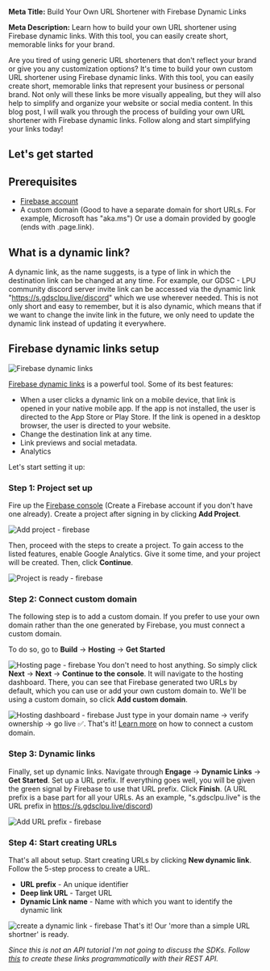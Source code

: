 **Meta Title:** Build Your Own URL Shortener with Firebase Dynamic Links

**Meta Description:** Learn how to build your own URL shortener using Firebase dynamic links. With this tool, you can easily create short, memorable links for your brand.

Are you tired of using generic URL shorteners that don't reflect your brand or give you any customization options? It's time to build your own custom URL shortener using Firebase dynamic links. With this tool, you can easily create short, memorable links that represent your business or personal brand. Not only will these links be more visually appealing, but they will also help to simplify and organize your website or social media content. In this blog post, I will walk you through the process of building your own URL shortener with Firebase dynamic links. Follow along and start simplifying your links today!

## Let's get started

## Prerequisites

- [Firebase account](https://firebase.google.com)
- A custom domain (Good to have a separate domain for short URLs. For example, Microsoft has "aka.ms") Or use a domain provided by google (ends with .page.link).

## What is a dynamic link?

A dynamic link, as the name suggests, is a type of link in which the destination link can be changed at any time. For example, our GDSC - LPU community discord server invite link can be accessed via the dynamic link "https://s.gdsclpu.live/discord" which we use wherever needed. This is not only short and easy to remember, but it is also dynamic, which means that if we want to change the invite link in the future, we only need to update the dynamic link instead of updating it everywhere.

## Firebase dynamic links setup

![Firebase dynamic links](https://i.imgur.com/696Q0GB.png)

[Firebase dynamic links](https://firebase.google.com/docs/dynamic-links) is a powerful tool. Some of its best features:

- When a user clicks a dynamic link on a mobile device, that link is opened in your native mobile app. If the app is not installed, the user is directed to the App Store or Play Store. If the link is opened in a desktop browser, the user is directed to your website.
- Change the destination link at any time.
- Link previews and social metadata.
- Analytics

Let's start setting it up:

### Step 1: Project set up

Fire up the [Firebase console](https://console.firebase.google.com) (Create a Firebase account if you don't have one already). Create a project after signing in by clicking **Add Project**.

![Add project - firebase](https://i.imgur.com/L3Hc8cx.png)

Then, proceed with the steps to create a project. To gain access to the listed features, enable Google Analytics. Give it some time, and your project will be created. Then, click **Continue**.

![Project is ready - firebase](https://i.imgur.com/xMwUVmZ.png)
### Step 2: Connect custom domain

The following step is to add a custom domain. If you prefer to use your own domain rather than the one generated by Firebase, you must connect a custom domain.

To do so, go to **Build** -> **Hosting** -> **Get Started**

![Hosting page - firebase](https://i.imgur.com/KAZ2blo.png)
You don't need to host anything. So simply click **Next** -> **Next** -> **Continue to the console**. It will navigate to the hosting dashboard. There, you can see that Firebase generated two URLs by default, which you can use or add your own custom domain to. We'll be using a custom domain, so click **Add custom domain**.

![Hosting dashboard - firebase](https://i.imgur.com/LM0HvVx.png)
Just type in your domain name -> verify ownership -> go live ✅. That's it! [Learn more](https://firebase.google.com/docs/hosting/custom-domain) on how to connect a custom domain.

### Step 3: Dynamic links 

Finally, set up dynamic links. Navigate through **Engage** -> **Dynamic Links** -> **Get Started**. Set up a URL prefix. If everything goes well, you will be given the green signal by Firebase to use that URL prefix. Click **Finish**. (A URL prefix is a base part for all your URLs. As an example, "s.gdsclpu.live" is the URL prefix in https://s.gdsclpu.live/discord)

![Add URL prefix - firebase](https://i.imgur.com/bgSKmWu.png)
### Step 4: Start creating URLs

That's all about setup. Start creating URLs by clicking **New dynamic link**. Follow the 5-step process to create a URL.
- **URL prefix** - An unique identifier
- **Deep link URL** - Target URL
- **Dynamic Link name** - Name with which you want to identify the dynamic link

![create a dynamic link - firebase](https://i.imgur.com/gjX7UER.png)
That's it! Our 'more than a simple URL shortner' is ready.

_Since this is not an API tutorial I'm not going to discuss the SDKs. Follow [this](https://firebase.google.com/docs/dynamic-links/rest) to create these links programmatically with their REST API._